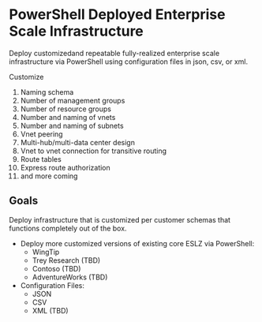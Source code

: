 # PowerShell Deployed Enterprise Scale Infrastructure
Deploy customizedand repeatable fully-realized enterprise scale infrastructure via PowerShell using configuration files in json, csv, or xml.

Customize 
1. Naming schema
2. Number of management groups
3. Number of resource groups
4. Number and naming of vnets
5. Number and naming of subnets
6. Vnet peering
7. Multi-hub/multi-data center design
8. Vnet to vnet connection for transitive routing
9. Route tables
10. Express route authorization
11. and more coming

## Goals
Deploy infrastructure that is customized per customer schemas that functions completely out of the box.

- Deploy more customized versions of existing core ESLZ via PowerShell:
   - WingTip
   - Trey Research (TBD)
   - Contoso (TBD)
   - AdventureWorks (TBD)
- Configuration Files:
   - JSON 
   - CSV
   - XML (TBD)

